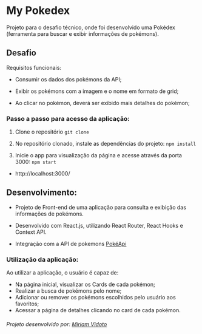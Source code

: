 # My Pokedex

Projeto para o desafio técnico, onde foi desenvolvido uma Pokédex (ferramenta para buscar e exibir informações de pokémons).

## Desafio

Requisitos funcionais:

- Consumir os dados dos pokémons da API;

- Exibir os pokémons com a imagem e o nome em formato de grid;

- Ao clicar no pokémon, deverá ser exibido mais detalhes do pokémon;

### Passo a passo para acesso da aplicação:
1. Clone o repositório
  ``git clone ``

2. No repositório clonado, instale as dependências do projeto:
  ``npm install``

3. Inicie o app para visualização da página e acesse através da porta 3000:
  ``npm start``
  - http://localhost:3000/ 

## Desenvolvimento:
- Projeto de Front-end de uma aplicação para consulta e exibição das informações de pokémons. 

- Desenvolvido com React.js, utilizando React Router, React Hooks e Context API.

- Integração com a API de pokemons [PokéApi](https://pokeapi.co/)

### Utilização da aplicação:
Ao utilizar a aplicação, o usuário é capaz de:

  - Na página inicial, visualizar os Cards de cada pokémon;
  - Realizar a busca de pokémons pelo nome;
  - Adicionar ou remover os pokémons escolhidos pelo usuário aos favoritos;
  - Acessar a página de detalhes clicando no card de cada pokémon.

###### Projeto desenvolvido por: [Miriam Vidoto](https://github.com/MiriamVidoto)
